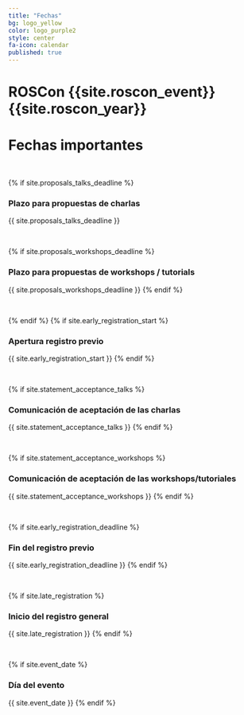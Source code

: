 ```yaml
---
title: "Fechas"
bg: logo_yellow
color: logo_purple2
style: center
fa-icon: calendar
published: true
---
```


# ROSCon {{site.roscon_event}} {{site.roscon_year}}
# Fechas importantes


<br>

{% if site.proposals_talks_deadline %}
### Plazo para propuestas de charlas
{{ site.proposals_talks_deadline }}

<br>

{% if site.proposals_workshops_deadline %}
### Plazo para propuestas de workshops / tutorials
{{ site.proposals_workshops_deadline }}
{% endif %}

<br>

{% endif %}
{% if site.early_registration_start %}
### Apertura registro previo
{{ site.early_registration_start }}
{% endif %}

<br>

{% if site.statement_acceptance_talks %}
### Comunicación de aceptación de las charlas
{{ site.statement_acceptance_talks }}
{% endif %}

<br>

{% if site.statement_acceptance_workshops %}
### Comunicación de aceptación de las workshops/tutoriales
{{ site.statement_acceptance_workshops }}
{% endif %}

<br>

{% if site.early_registration_deadline %}
### Fin del registro previo
{{ site.early_registration_deadline }}
{% endif %}

<br>

{% if site.late_registration %}
### Inicio del registro general
{{ site.late_registration }}
{% endif %}

<br>

{% if site.event_date %}
### Día del evento
{{ site.event_date }}
{% endif %}

<br>
